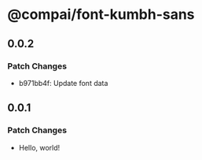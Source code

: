 # @compai/font-kumbh-sans

## 0.0.2

### Patch Changes

- b971bb4f: Update font data

## 0.0.1

### Patch Changes

- Hello, world!
